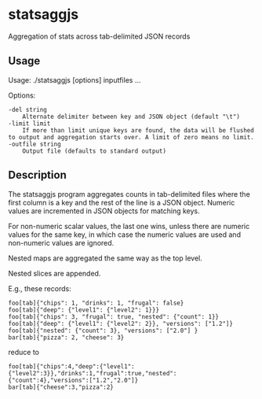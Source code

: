 # statsaggjs
Aggregation of stats across tab-delimited JSON records

## Usage

Usage: ./statsaggjs [options] inputfiles ...

Options:

    -del string
        Alternate delimiter between key and JSON object (default "\t")
    -limit limit
        If more than limit unique keys are found, the data will be flushed to output and aggregation starts over. A limit of zero means no limit.
    -outfile string
        Output file (defaults to standard output)


## Description

The statsaggjs program aggregates counts in tab-delimited files
where the first column is a key and the rest of the line is a JSON
object. Numeric values are incremented in JSON objects for matching
keys.

For non-numeric scalar values, the last one wins, unless there are
numeric values for the same key, in which case the numeric values
are used and non-numeric values are ignored.

Nested maps are aggregated the same way as the top
level.

Nested slices are appended.

E.g., these records:

    foo[tab]{"chips": 1, "drinks": 1, "frugal": false}
    foo[tab]{"deep": {"level1": {"level2": 1}}}
    foo[tab]{"chips": 3, "frugal": true, "nested": {"count": 1}}
    foo[tab]{"deep": {"level1": {"level2": 2}}, "versions": ["1.2"]}
    foo[tab]{"nested": {"count": 3}, "versions": ["2.0"] }
    bar[tab]{"pizza": 2, "cheese": 3}

reduce to

    foo[tab]{"chips":4,"deep":{"level1":{"level2":3}},"drinks":1,"frugal":true,"nested":{"count":4},"versions":["1.2","2.0"]}
    bar[tab]{"cheese":3,"pizza":2}
